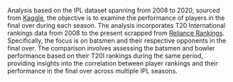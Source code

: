 Analysis based on the IPL dataset spanning from 2008 to 2020, sourced from <a href="https://www.kaggle.com/datasets/patrickb1912/ipl-complete-dataset-20082020?select=IPL+Ball-by-Ball+2008-2020.csv">Kaggle</a>, the objective is to examine the performance of players in the final over during each season. The analysis incorporates T20 International rankings data from 2008 to the present scrapped from <a href = "https://www.relianceiccrankings.com/datespecific/t20/">Reliance Rankings</a>. Specifically, the focus is on batsmen and their respective opponents in the final over. The comparison involves assessing the batsmen and bowler performance based on their T20I rankings during the same period, providing insights into the correlation between player rankings and their performance in the final over across multiple IPL seasons.